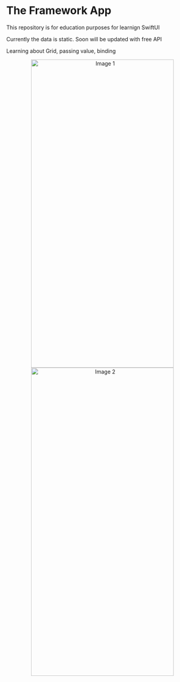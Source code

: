 #  The Framework App

This repository is for education purposes for learnign SwiftUI

Currently the data is static. Soon will be updated with free API

Learning about Grid, passing value, binding


<div align="center">
  <img src="https://github.com/drestwn/SwiftUI-TheFrameworkApp/blob/f035e3453aecd9a97ce9a784614ec3410ae7d006/Apple-Frameworks/Preview%20Content/Preview%20Assets.xcassets/Simulator%20Screenshot%20-%20iPhone%2015%20Pro%20-%202023-11-14%20at%2016.27.48.imageset/Simulator%20Screenshot%20-%20iPhone%2015%20Pro%20-%202023-11-14%20at%2016.27.48.png" alt="Image 1" width="375" height="812">
  <img src="https://github.com/drestwn/SwiftUI-TheFrameworkApp/blob/f035e3453aecd9a97ce9a784614ec3410ae7d006/Apple-Frameworks/Preview%20Content/Preview%20Assets.xcassets/Simulator%20Screenshot%20-%20iPhone%2015%20Pro%20-%202023-11-14%20at%2016.28.06.imageset/Simulator%20Screenshot%20-%20iPhone%2015%20Pro%20-%202023-11-14%20at%2016.28.06.png" alt="Image 2" width="375" height="812">
</div>


